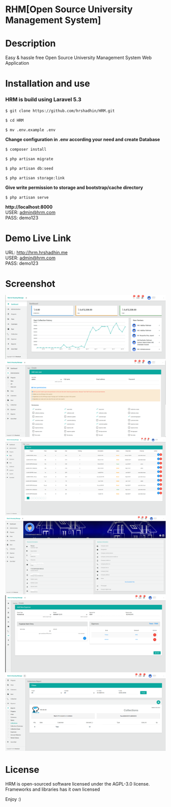 RHM[Open Source University Management System]
==========================================

# Description
  Easy & hassle free Open Source University Management System Web Application

# Installation and use
### HRM is build using Laravel 5.3
```
$ git clone https://github.com/hrshadhin/HRM.git
```
```
$ cd HRM
```
```
$ mv .env.example .env
```
**Change configuration in .env according your need and create Database**
```
$ composer install
```
```
$ php artisan migrate
```
```
$ php artisan db:seed
```
```
$ php artisan storage:link
```
**Give write permission to storage and bootstrap/cache directory**

```
$ php artisan serve
```
**http://localhost:8000** \
USER: admin@hrm.com \
PASS: demo123

# Demo Live Link
URL: http://hrm.hrshadhin.me \
USER: admin@hrm.com \
PASS: demo123


# Screenshot
<img src="screenshots/1.png">
<img src="screenshots/2.png">
<img src="screenshots/3.png">
<img src="screenshots/4.png">
<img src="screenshots/6.png">
<img src="screenshots/7.png">


# License
HRM is open-sourced software licensed under the AGPL-3.0 license. Frameworks and libraries has it own licensed

Enjoy :)
